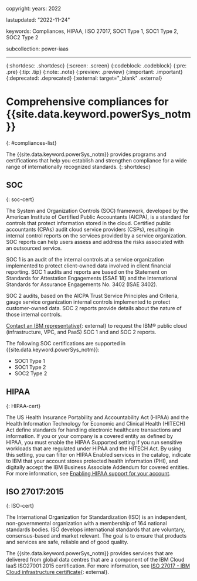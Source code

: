 copyright:
  years: 2022

lastupdated: "2022-11-24"

keywords: Compliances, HIPAA, IISO 27017, SOC1 Type 1, SOC1 Type 2, SOC2 Type 2

subcollection: power-iaas

---

{:shortdesc: .shortdesc}
{:screen: .screen}
{:codeblock: .codeblock}
{:pre: .pre}
{:tip: .tip}
{:note: .note}
{:preview: .preview}
{:important: .important}
{:deprecated: .deprecated}
{:external: target="_blank" .external}

# Comprehensive compliances for {{site.data.keyword.powerSys_notm}}
{: #compliances-list}

The {{site.data.keyword.powerSys_notm}} provides programs and certifications that help you establish and strengthen compliance for a wide range of internationally recognized standards.
{: shortdesc}

## SOC
{: soc-cert}

The System and Organization Controls (SOC) framework, developed by the American Institute of Certified Public Accountants (AICPA), is a standard for controls that protect information stored in the cloud. Certified public accountants (CPAs) audit cloud service providers (CSPs), resulting in internal control reports on the services provided by a service organization. SOC reports can help users assess and address the risks associated with an outsourced service.

SOC 1 is an audit of the internal controls at a service organization implemented to protect client-owned data involved in client financial reporting. SOC 1 audits and reports are based on the Statement on Standards for Attestation Engagements (SSAE 18) and the International Standards for Assurance Engagements No. 3402 (ISAE 3402).

SOC 2 audits, based on the AICPA Trust Service Principles and Criteria, gauge service organization internal controls implemented to protect customer-owned data. SOC 2 reports provide details about the nature of those internal controls.

[Contact an IBM representative](https://www.ibm.com/account/reg/signup?formid=MAIL-wcp){: external} to request the IBM® public cloud (infrastructure, VPC, and PaaS) SOC 1 and  and SOC 2 reports.

The following SOC certifications are supported in {{site.data.keyword.powerSys_notm}}:
-   SOC1 Type 1 
-   SOC1 Type 2
-   SOC2 Type 2

## HIPAA
{: HIPAA-cert}

The US Health Insurance Portability and Accountability Act (HIPAA) and the Health Information Technology for Economic and Clinical Health (HITECH) Act define standards for handling electronic healthcare transactions and information. If you or your company is a covered entity as defined by HIPAA, you must enable the HIPAA Supported setting if you run sensitive workloads that are regulated under HIPAA and the HITECH Act. By using this setting, you can filter on HIPAA Enabled services in the catalog, indicate to IBM that your account stores protected health information (PHI), and digitally accept the IBM Business Associate Addendum for covered entities. For more information, see [Enabling HIPAA support for your account](docs/account?topic=account-enabling-hipaa).

## ISO 27017:2015
{: ISO-cert}

The International Organization for Standardization (ISO) is an independent, non-governmental organization with a membership of 164 national standards bodies. ISO develops international standards that are voluntary, consensus-based and market relevant. The goal is to ensure that products and services are safe, reliable and of good quality.

The {{site.data.keyword.powerSys_notm}} provides services that are delivered from global data centres that are a component of the IBM Cloud IaaS ISO27001:2015 certification. For more information, see [ISO 27017 - IBM Cloud infrastructure certificate](https://www.ibm.com/downloads/cas/GLL9ZBZX){: external}.
